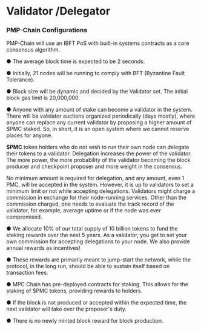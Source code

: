 # Validator /Delegator

### PMP-Chain Configurations

PMP-Chain will use an IBFT PoS with built-in systems contracts as a core consensus algorithm.

● The average block time is expected to be 2 seconds.&#x20;

● Initially, 21 nodes will be running to comply with BFT (Byzantine Fault Tolerance).&#x20;

● Block size will be dynamic and decided by the Validator set. The initial block gas limit is 20,000,000.&#x20;

● Anyone with any amount of stake can become a validator in the system. There will be validator auctions organized periodically (days mostly), where anyone can replace any current validator by proposing a higher amount of $PMC staked. So, in short, it is an open system where we cannot reserve places for anyone.

**$PMC** token holders who do not wish to run their own node can delegate their tokens to a validator. Delegation increases the power of the validator. The more power, the more probability of the validator becoming the block producer and checkpoint proposer and more weight in the consensus.

No minimum amount is required for delegation, and any amount, even 1 PMC, will be accepted in the system. However, it is up to validators to set a minimum limit or not while accepting delegations. Validators might charge a commission in exchange for their node-running services. Other than the commission charged, one needs to evaluate the track record of the validator, for example, average uptime or if the node was ever compromised.



● We allocate 10% of our total supply of 10 billion tokens to fund the staking rewards over the next 5 years. As a validator, you get to set your own commission for accepting delegations to your node. We also provide annual rewards as incentives!

● These rewards are primarily meant to jump-start the network, while the protocol, in the long run, should be able to sustain itself based on transaction fees.

● MPC Chain has pre-deployed contracts for staking. This allows for the staking of $PMC tokens, providing rewards to holders.

● If the block is not produced or accepted within the expected time, the next validator will take over the proposer's duty.

● There is no newly minted block reward for block production.&#x20;



